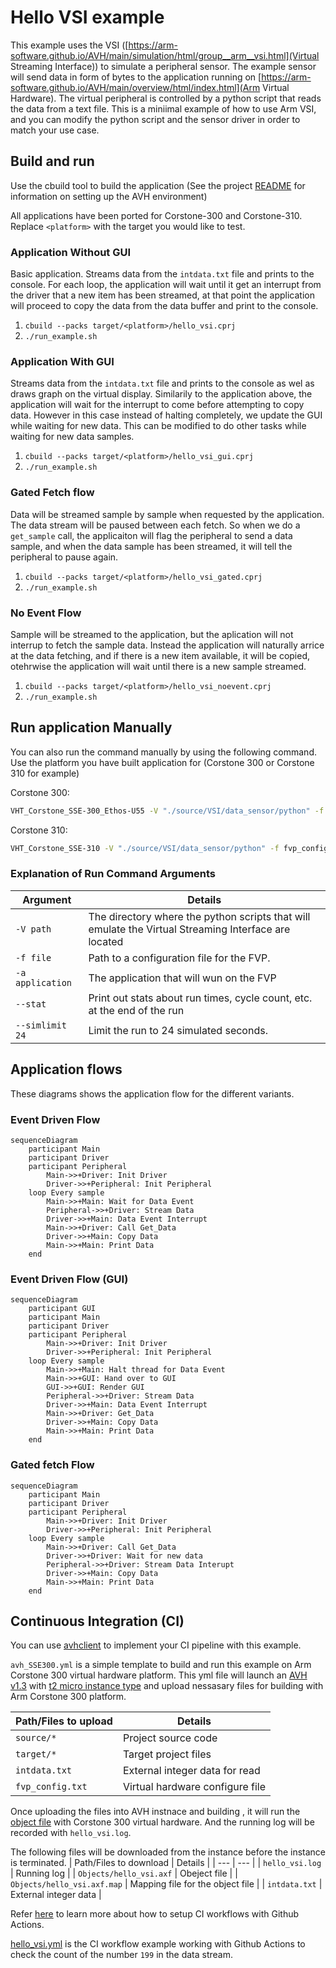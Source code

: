 # Hello VSI example

This example uses the VSI ([https://arm-software.github.io/AVH/main/simulation/html/group__arm__vsi.html](Virtual Streaming Interface)) to simulate a peripheral sensor. The example sensor will send data in form of bytes to the application running on [https://arm-software.github.io/AVH/main/overview/html/index.html](Arm Virtual Hardware). The virtual peripheral is controlled by a python script that reads the data from a text file. This is a miniimal example of how to use Arm VSI, and you can modify the python script and the sensor driver in order to match your use case.

## Build and run

Use the cbuild tool to build the application (See the project [README](../README.md) for information on setting up the AVH environment)

All applications have been ported for Corstone-300 and Corstone-310. Replace `<platform>` with the target you would like to test.

### Application Without GUI

Basic application. Streams data from the `intdata.txt` file and prints to the console. For each loop, the application will wait until it get an interrupt from the driver that a new item has been streamed, at that point the application will proceed to copy the data from the data buffer and print to the console.

1. `cbuild --packs target/<platform>/hello_vsi.cprj`
2. `./run_example.sh`

### Application With GUI

Streams data from the `intdata.txt` file and prints to the console as wel as draws graph on the virtual display. Similarily to the application above, the application will wait for the interrupt to come before attempting to copy data. However in this case instead of halting completely, we update the GUI while waiting for new data. This can be modified to do other tasks while waiting for new data samples.

1. `cbuild --packs target/<platform>/hello_vsi_gui.cprj`
2. `./run_example.sh`

### Gated Fetch flow

Data will be streamed sample by sample when requested by the application. The data stream will be paused between each fetch. So when we do a `get_sample` call, the applicaiton will flag the peripheral to send a data sample, and when the data sample has been streamed, it will tell the peripheral to pause again.

1. `cbuild --packs target/<platform>/hello_vsi_gated.cprj`
2. `./run_example.sh`

### No Event Flow

Sample will be streamed to the application, but the aplication will not interrup to fetch the sample data. Instead the application will naturally arrice at the data fetching, and if there is a new item available, it will be copied, otehrwise the application will wait until there is a new sample streamed.

1. `cbuild --packs target/<platform>/hello_vsi_noevent.cprj`
2. `./run_example.sh`

## Run application Manually

You can also run the command manually by using the following command. Use the platform you have built application for (Corstone 300 or Corstone 310 for example)

Corstone 300:

```bash
VHT_Corstone_SSE-300_Ethos-U55 -V "./source/VSI/data_sensor/python" -f fvp_config.txt -a Objects/hello_vsi.axf --stat --simlimit 24 $*
```

Corstone 310:

```bash
VHT_Corstone_SSE-310 -V "./source/VSI/data_sensor/python" -f fvp_config.txt -a Objects/hello_vsi.axf --stat --simlimit 24 $*
```

### Explanation of Run Command Arguments

| Argument  | Details |
| ---       | ---     |
| `-V path` | The directory where the python scripts that will emulate the Virtual Streaming Interface are located |
| `-f file` | Path to a configuration file for the FVP. |
| `-a application` | The application that will wun on the FVP |
| `--stat` | Print out stats about run times, cycle count, etc. at the end of the run |
| `--simlimit 24` | Limit the run to 24 simulated seconds. |

## Application flows

These diagrams shows the application flow for the different variants.

### Event Driven Flow

```mermaid
sequenceDiagram
    participant Main
    participant Driver
    participant Peripheral
        Main->>+Driver: Init Driver 
        Driver->>+Peripheral: Init Peripheral
    loop Every sample
        Main->>+Main: Wait for Data Event
        Peripheral->>+Driver: Stream Data
        Driver->>+Main: Data Event Interrupt
        Main->>+Driver: Call Get_Data
        Driver->>+Main: Copy Data
        Main->>+Main: Print Data
    end
```

### Event Driven Flow (GUI)

```mermaid
sequenceDiagram
    participant GUI
    participant Main
    participant Driver
    participant Peripheral
        Main->>+Driver: Init Driver 
        Driver->>+Peripheral: Init Peripheral
    loop Every sample
        Main->>+Main: Halt thread for Data Event
        Main->>+GUI: Hand over to GUI
        GUI->>+GUI: Render GUI
        Peripheral->>+Driver: Stream Data
        Driver->>+Main: Data Event Interrupt
        Main->>+Driver: Get_Data
        Driver->>+Main: Copy Data
        Main->>+Main: Print Data
    end
```

### Gated fetch Flow

```mermaid
sequenceDiagram
    participant Main
    participant Driver
    participant Peripheral
        Main->>+Driver: Init Driver 
        Driver->>+Peripheral: Init Peripheral
    loop Every sample 
        Main->>+Driver: Call Get_Data
        Driver->>+Driver: Wait for new data
        Peripheral->>+Driver: Stream Data Interupt
        Driver->>+Main: Copy Data
        Main->>+Main: Print Data
    end
```

## Continuous Integration (CI) 
You can use [avhclient](https://github.com/ARM-software/avhclient) to implement your CI pipeline with this example.

`avh_SSE300.yml` is a simple template to build and run this example on Arm Corstone 300 virtual hardware platform.
This yml file will launch an [AVH v1.3](https://aws.amazon.com/marketplace/pp/prodview-urbpq7yo5va7g) with [t2 micro instance type](https://aws.amazon.com/ec2/instance-types/t2/?nc1=h_ls) and upload nessasary files for building with Arm Corstone 300 platform.

| Path/Files to upload | Details |
| ---       | ---     |
| `source/*` | Project source code |
| `target/*` | Target project files |
| `intdata.txt` | External integer data for read |
| `fvp_config.txt` | Virtual hardware configure file |

Once uploading the files into AVH instnace and building , it will run the [object file](Objects/hello_vsi.axf) with Corstone 300 virtual hardware.
And the running log will be recorded with `hello_vsi.log`.

The following files will be downloaded from the instance before the instance is terminated.
| Path/Files to download | Details |
| ---       | ---     |
| `hello_vsi.log` | Running log |
| `Objects/hello_vsi.axf` | Obeject file |
| `Objects/hello_vsi.axf.map` | Mapping file for the object file |
| `intdata.txt` | External integer data |

Refer [here](https://arm-software.github.io/AVH/main/infrastructure/html/run_ami_github.html) to learn more about how to setup CI workflows with Github Actions.

[hello_vsi.yml](../.github/workflows/hello_vsi.yml) is the CI workflow example working with Github Actions to check the count of the number `199` in the data stream.
